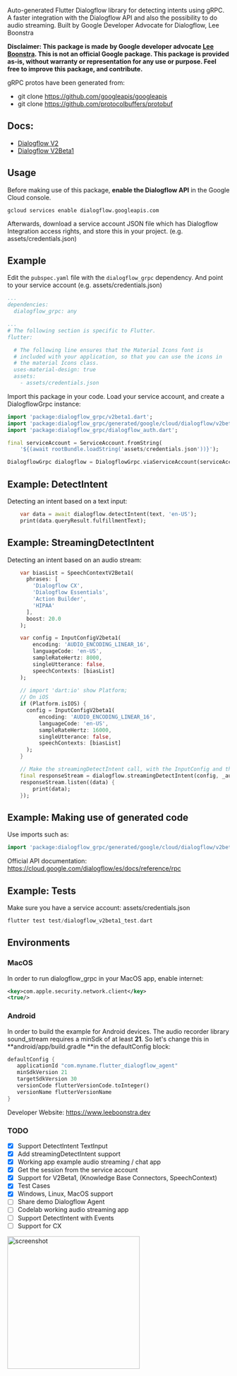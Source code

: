 Auto-generated Flutter Dialogflow library for detecting intents using gRPC.
A faster integration with the Dialogflow API and also the possibility to do audio streaming.
Built by Google Developer Advocate for Dialogflow, Lee Boonstra

**Disclaimer: This package is made by Google developer advocate [Lee Boonstra](https://twitter.com/ladysign). This is not an official Google package.
This package is provided as-is, without warranty or representation for any use or purpose.
Feel free to improve this package, and contribute.**

gRPC protos have been generated from:
* git clone https://github.com/googleapis/googleapis
* git clone https://github.com/protocolbuffers/protobuf

## Docs:

* [Dialogflow V2](https://pub.dev/documentation/dialogflow_grpc/latest/v2/DialogflowGrpcV2-class.html)
* [Dialogflow V2Beta1](https://pub.dev/documentation/dialogflow_grpc/latest/v2beta1/DialogflowGrpcV2Beta1-class.html)


## Usage

Before making use of this package, **enable the Dialogflow API** in the Google Cloud console.

```
gcloud services enable dialogflow.googleapis.com
```

Afterwards, download a service account JSON file which has Dialogflow Integration access rights,
and store this in your project. (e.g. assets/credentials.json)


## Example

Edit the `pubspec.yaml` file with the `dialogflow_grpc` dependency.
And point to your service account (e.g. assets/credentials.json)

```yaml
...
dependencies:
  dialogflow_grpc: any

...
# The following section is specific to Flutter.
flutter:

  # The following line ensures that the Material Icons font is
  # included with your application, so that you can use the icons in
  # the material Icons class.
  uses-material-design: true
  assets:
    - assets/credentials.json
```

Import this package in your code. Load your service account,
and create a DialogflowGrpc instance:

```dart
import 'package:dialogflow_grpc/v2beta1.dart';
import 'package:dialogflow_grpc/generated/google/cloud/dialogflow/v2beta1/session.pb.dart';
import 'package:dialogflow_grpc/dialogflow_auth.dart';

final serviceAccount = ServiceAccount.fromString(
    '${(await rootBundle.loadString('assets/credentials.json'))}');

DialogflowGrpc dialogflow = DialogflowGrpc.viaServiceAccount(serviceAccount);
```

## Example: DetectIntent

Detecting an intent based on a text input:

```dart
    var data = await dialogflow.detectIntent(text, 'en-US');
    print(data.queryResult.fulfillmentText);
```

## Example: StreamingDetectIntent

Detecting an intent based on an audio stream:

```dart
    var biasList = SpeechContextV2Beta1(
      phrases: [
        'Dialogflow CX',
        'Dialogflow Essentials',
        'Action Builder',
        'HIPAA'
      ],
      boost: 20.0
    );

    var config = InputConfigV2beta1(
        encoding: 'AUDIO_ENCODING_LINEAR_16',
        languageCode: 'en-US',
        sampleRateHertz: 8000,
        singleUtterance: false,
        speechContexts: [biasList]
    );
    
    // import 'dart:io' show Platform;
    // On iOS
    if (Platform.isIOS) {
      config = InputConfigV2beta1(
          encoding: 'AUDIO_ENCODING_LINEAR_16',
          languageCode: 'en-US',
          sampleRateHertz: 16000,
          singleUtterance: false,
          speechContexts: [biasList]
      );
    }

    // Make the streamingDetectIntent call, with the InputConfig and the audioStream
    final responseStream = dialogflow.streamingDetectIntent(config, _audioStream);
    responseStream.listen((data) {
        print(data);
    });
```

## Example: Making use of generated code

Use imports such as:

```dart
import 'package:dialogflow_grpc/generated/google/cloud/dialogflow/v2beta1/session.pb.dart';
```
Official API documentation: https://cloud.google.com/dialogflow/es/docs/reference/rpc


## Example: Tests

Make sure you have a service account: assets/credentials.json

```dart
flutter test test/dialogflow_v2beta1_test.dart
```

## Environments

### MacOS

In order to run dialogflow_grpc in your MacOS app, enable internet:
```xml
<key>com.apple.security.network.client</key>
<true/>
```
### Android

In order to build the example for Android devices.
The audio recorder library sound_stream requires a minSdk of at least **21**. So let's change this in **android/app/build.gradle **in the defaultConfig block:

```dart
defaultConfig {
   applicationId "com.myname.flutter_dialogflow_agent"
   minSdkVersion 21
   targetSdkVersion 30
   versionCode flutterVersionCode.toInteger()
   versionName flutterVersionName
}
```

Developer Website: https://www.leeboonstra.dev

### TODO

- [x] Support DetectIntent TextInput
- [x] Add streamingDetectIntent support
- [x] Working app example audio streaming / chat app
- [x] Get the session from the service account
- [x] Support for V2Beta1, (Knowledge Base Connectors, SpeechContext)
- [x] Test Cases
- [x] Windows, Linux, MacOS support
- [ ] Share demo Dialogflow Agent
- [ ] Codelab working audio streaming app
- [ ] Support DetectIntent with Events
- [ ] Support for CX

<img src="https://raw.githubusercontent.com/savelee/dialogflow_grpc_flutter/main/example/assets/screenshot.png" alt="screenshot" width="300"/>

